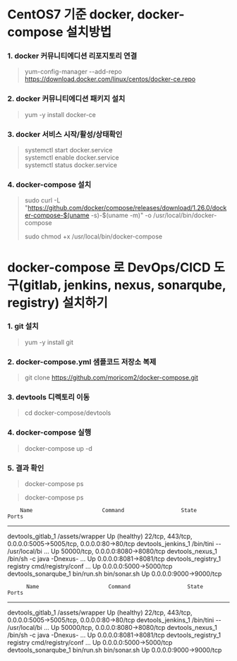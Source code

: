# CentOS7 기준 docker, docker-compose 설치방법

### 1. docker 커뮤니티에디션  리포지토리 연결 
> yum-config-manager --add-repo https://download.docker.com/linux/centos/docker-ce.repo  

### 2. docker 커뮤니티에디션 패키지 설치 
> yum -y install docker-ce  

### 3. docker 서비스 시작/활성/상태확인 
> systemctl start docker.service  
> systemctl enable docker.service  
> systemctl status docker.service  

### 4. docker-compose 설치 
> sudo curl -L "https://github.com/docker/compose/releases/download/1.26.0/docker-compose-$(uname -s)-$(uname -m)" -o /usr/local/bin/docker-compose  
>
> sudo chmod +x /usr/local/bin/docker-compose  


# docker-compose 로 DevOps/CICD 도구(gitlab, jenkins, nexus, sonarqube, registry) 설치하기

### 1. git 설치
> yum -y install git  

### 2. docker-compose.yml 샘플코드 저장소 복제
> git clone https://github.com/moricom2/docker-compose.git  

### 3. devtools 디렉토리 이동
> cd docker-compose/devtools  

### 4. docker-compose 실행
> docker-compose up -d  

### 5. 결과 확인
> docker-compose ps  

> docker-compose ps  

        Name                      Command                  State                                  Ports
----------------------------------------------------------------------------------------------------------------------------------
devtools_gitlab_1      /assets/wrapper                  Up (healthy)   22/tcp, 443/tcp, 0.0.0.0:5005->5005/tcp, 0.0.0.0:80->80/tcp
devtools_jenkins_1     /bin/tini -- /usr/local/bi ...   Up             50000/tcp, 0.0.0.0:8080->8080/tcp
devtools_nexus_1       /bin/sh -c java   -Dnexus- ...   Up             0.0.0.0:8081->8081/tcp
devtools_registry_1    registry cmd/registry/conf ...   Up             0.0.0.0:5000->5000/tcp
devtools_sonarqube_1   bin/run.sh bin/sonar.sh          Up             0.0.0.0:9000->9000/tcp
>  

>  

          Name                      Command                  State                                  Ports
  ----------------------------------------------------------------------------------------------------------------------------------
  devtools_gitlab_1      /assets/wrapper                  Up (healthy)   22/tcp, 443/tcp, 0.0.0.0:5005->5005/tcp, 0.0.0.0:80->80/tcp
  devtools_jenkins_1     /bin/tini -- /usr/local/bi ...   Up             50000/tcp, 0.0.0.0:8080->8080/tcp
  devtools_nexus_1       /bin/sh -c java   -Dnexus- ...   Up             0.0.0.0:8081->8081/tcp
  devtools_registry_1    registry cmd/registry/conf ...   Up             0.0.0.0:5000->5000/tcp
  devtools_sonarqube_1   bin/run.sh bin/sonar.sh          Up             0.0.0.0:9000->9000/tcp
